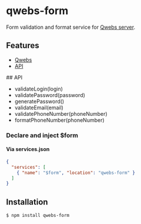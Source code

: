 # qwebs-form
Form validation and format service for [Qwebs server](https://www.npmjs.com/package/qwebs).
  
## Features

  * [Qwebs](https://www.npmjs.com/package/qwebs)
  * [API](#api) 

<a name="api"/>
## API

  * validateLogin(login)
  * validatePassword(password)
  * generatePassword()
  * validateEmail(email)
  * validatePhoneNumber(phoneNumber)
  * formatPhoneNumber(phoneNumber)

### Declare and inject $form

#### Via services.json
```services.json
{
  "services": [
    { "name": "$form", "location": "qwebs-form" }
  ]
}
```

## Installation

```bash
$ npm install qwebs-form
```
